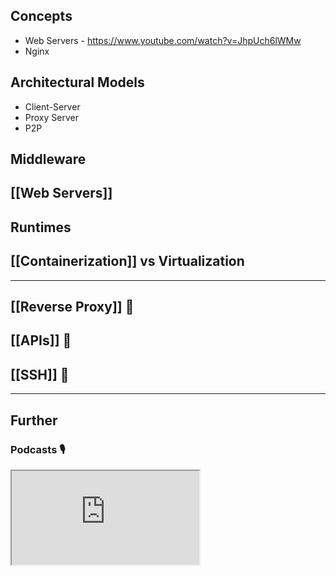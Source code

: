 ## Concepts

- Web Servers - https://www.youtube.com/watch?v=JhpUch6lWMw
- Nginx

## Architectural Models

- Client-Server
- Proxy Server
- P2P

## Middleware

## [[Web Servers]]

## Runtimes

## [[Containerization]] vs Virtualization

---

## [[Reverse Proxy]] 📄

## [[APIs]] 📄

## [[SSH]] 📄

---
## Further

### Podcasts 🎙

<iframe src='https://podverse.fm/embed/player?episodeId=R9P9_oPJ1_8' title='Podverse Embed Player' class='pv-embed-player'>Syntax - Hosting &amp; Servers — Heroku, Now, Galaxy, Digital Ocean, Linode, Docker, Netlify and more!</iframe>
